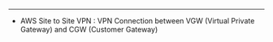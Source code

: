 

---

- AWS Site to Site VPN : VPN Connection between VGW (Virtual Private Gateway) and CGW (Customer Gateway)
